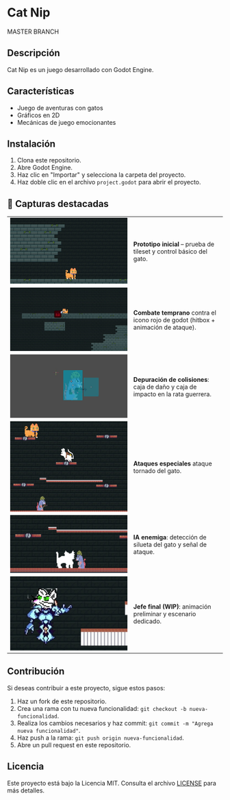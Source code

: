 # Cat Nip
MASTER  BRANCH
## Descripción
Cat Nip es un juego desarrollado con Godot Engine.

## Características
- Juego de aventuras con gatos
- Gráficos en 2D
- Mecánicas de juego emocionantes

## Instalación
1. Clona este repositorio.
2. Abre Godot Engine.
3. Haz clic en "Importar" y selecciona la carpeta del proyecto.
4. Haz doble clic en el archivo `project.godot` para abrir el proyecto.

## 📸 Capturas destacadas

| | |
|---|---|
| ![Primer prototipo](images/Cat_nip1.jpg) | **Prototipo inicial** – prueba de tileset y control básico del gato. |
| ![Slime combat](images/Cat_nip2.jpg) | **Combate temprano** contra el icono rojo de godot (hitbox + animación de ataque). |
| ![Enemy hitboxes](images/Cat_nip3.jpg) | **Depuración de colisiones**: caja de daño y caja de impacto en la rata guerrera. |
| ![Platforming](images/Cat_nip4.jpg) | **Ataques especiales** ataque tornado del gato. |
| ![Stealth rat](images/Cat_nip5.jpg) | **IA enemiga**: detección de silueta del gato y señal de ataque. |
| ![Boss WIP](images/Cat_nip6.jpg) | **Jefe final (WIP)**: animación preliminar y escenario dedicado. |

## Contribución
Si deseas contribuir a este proyecto, sigue estos pasos:
1. Haz un fork de este repositorio.
2. Crea una rama con tu nueva funcionalidad: `git checkout -b nueva-funcionalidad`.
3. Realiza los cambios necesarios y haz commit: `git commit -m "Agrega nueva funcionalidad"`.
4. Haz push a la rama: `git push origin nueva-funcionalidad`.
5. Abre un pull request en este repositorio.

## Licencia
Este proyecto está bajo la Licencia MIT. Consulta el archivo [LICENSE](./LICENSE) para más detalles.
